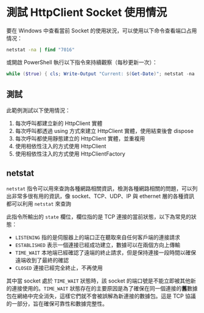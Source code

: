 # 測試 HttpClient Socket 使用情況

要在 Windows 中查看當前 Socket 的使用狀況，可以使用以下命令查看端口占用情况：

```cmd
netstat -na | find "7016"
```

或開啟 PowerShell 執行以下指令來持續觀察（每秒更新一次）：

```powershell
while ($true) { cls; Write-Output "Current: $(Get-Date)"; netstat -na | Select-String "7016"; Start-Sleep -Seconds 1 }
```

## 測試

此範例測試以下使用情況：

1. 每次呼叫都建立新的 HttpClient 實體
2. 每次呼叫都透過 using 方式來建立 HttpClient 實體，使用結束後會 dispose
3. 每次呼叫都使用靜態建立的 HttpClient 實體，並重複用
4. 使用相依性注入的方式使用 HttpClient
5. 使用相依性注入的方式使用  HttpClientFactory

## netstat

`netstat` 指令可以用來查詢各種網路相關資訊，檢測各種網路相關的問題，可以列出非常多很有用的資訊，像 socket、TCP、UDP、IP 與 ethernet 層的各種資訊都可以利用 `netstat` 來查詢

此指令所輸出的 `state` 欄位，欄位指的是 TCP 連接的當前狀態，以下為常見的狀態：

- `LISTENING` 指的是伺服器上的端口正在聽取來自任何客戶端的連接請求
- `ESTABLISHED` 表示一個連接已經成功建立，數據可以在兩個方向上傳輸
- `TIME_WAIT` 本地端已經確認了遠端的終止請求，但是保持連接一段時間以確保遠端收到了最終的確認
- `CLOSED` 連接已經完全終止，不再使用

其中當 socket 處於 `TIME_WAIT` 狀態時，該 socket 的端口號是不能立即被其他新的連接使用的。`TIME_WAIT` 狀態存在的主要原因是為了確保在同一個連接的**舊**數據包在網絡中完全消失，這樣它們就不會被誤解為新連接的數據包。這是 TCP 協議的一部分，旨在確保可靠性和數據完整性。
